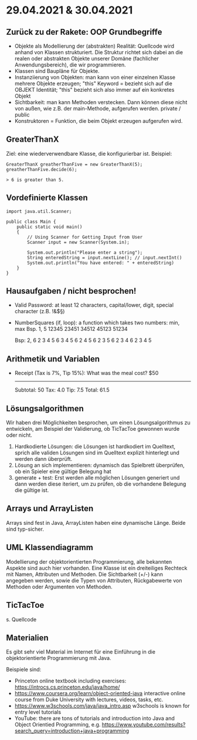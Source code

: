 # 29.04.2021 & 30.04.2021

## Zurück zu der Rakete: OOP Grundbegriffe

-   Objekte als Modellierung der (abstrakten) Realität: Quellcode wird anhand
    von Klassen strukturiert. Die Struktur richtet sich dabei an die realen oder
    abstrakten Objekte unserer Domäne (fachlicher Anwendungsbereich), die wir
    programmieren.
-   Klassen sind Baupläne für Objekte.
-   Instanziierung von Objekten: man kann von einer einzelnen Klasse mehrere
    Objekte erzeugen; "this" Keyword = bezieht sich auf die OBJEKT Identität;
    "this" bezieht sich also immer auf ein konkretes Objekt
-   Sichtbarkeit: man kann Methoden verstecken. Dann können diese nicht von
    außen, wie z.B. der main-Methode, aufgerufen werden. private / public
-   Konstruktoren = Funktion, die beim Objekt erzeugen aufgerufen wird.

## GreaterThanX

Ziel: eine wiederverwendbare Klasse, die konfigurierbar ist. Beispiel:

```
GreaterThanX greatherThanFive = new GreaterThanX(5);
greatherThanFive.decide(6);

> 6 is greater than 5.
```

## Vordefinierte Klassen

```
import java.util.Scanner;

public class Main {
    public static void main()
    {
        // Using Scanner for Getting Input from User
        Scanner input = new Scanner(System.in);

        System.out.println("Please enter a string");
        String enteredString = input.nextLine(); // input.nextInt()
        System.out.println("You have entered: " + enteredString)
    }
}
```

## Hausaufgaben / nicht besprochen!

-   Valid Password: at least 12 characters, capital/lower, digit, special
    character (z.B. !&$§)
-   NumberSquares (if, loop): a function which takes two numbers: min, max Bsp.
    1, 5 12345 23451 34512 45123 51234

    Bsp: 2, 6 2 3 4 5 6 3 4 5 6 2 4 5 6 2 3 5 6 2 3 4 6 2 3 4 5

## Arithmetik und Variablen

-   Receipt (Tax is 7%, Tip 15%): What was the meal cost? $50
    ***
    Subtotal: 50 Tax: 4.0 Tip: 7.5 Total: 61.5

## Lösungsalgorithmen

Wir haben drei Möglichkeiten besprochen, um einen Lösungsalgorithmus zu
entwickeln, am Beispiel der Validierung, ob TicTacToe gewonnen wurde oder nicht.

1. Hardkodierte Lösungen: die Lösungen ist hardkodiert im Quelltext, sprich alle
   validen Lösungen sind im Quelltext explizit hinterlegt und werden dann
   überprüft.
2. Lösung an sich implementieren: dynamisch das Spielbrett überprüfen, ob ein
   Spieler eine gültige Belegung hat
3. generate + test: Erst werden alle möglichen Lösungen generiert und dann
   werden diese iteriert, um zu prüfen, ob die vorhandene Belegung die gültige ist.

## Arrays und ArrayListen

Arrays sind fest in Java, ArrayListen haben eine dynamische Länge. Beide sind typ-sicher.

## UML Klassendiagramm

Modellierung der objektorientierten Programmierung, alle bekannten Aspekte sind
auch hier vorhanden. Eine Klasse ist ein dreiteiliges Rechteck mit Namen,
Attributen und Methoden. Die Sichtbarkeit (+/-) kann angegeben werden, sowie die
Typen von Attributen, Rückgabewerte von Methoden oder Argumenten von Methoden.

## TicTacToe

s. Quellcode

## Materialien

Es gibt sehr viel Material im Internet für eine Einführung in die
objektorientierte Programmierung mit Java.

Beispiele sind:

-   Princeton online textbook including exercises:
    https://introcs.cs.princeton.edu/java/home/
-   https://www.coursera.org/learn/object-oriented-java interactive online
    course from Duke University with lectures, videos, tasks, etc.
-   https://www.w3schools.com/java/java_intro.asp w3schools is known for entry
    level tutorials
-   YouTube: there are tons of tutorials and introduction into Java and Object
    Orientied Programming, e.g.
    https://www.youtube.com/results?search_query=introduction+java+programming
